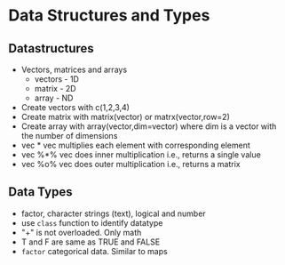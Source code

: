 # Data Structures and Types

## Datastructures
* Vectors, matrices and arrays
	* vectors - 1D
	* matrix - 2D
	* array - ND
* Create vectors with c(1,2,3,4)
* Create matrix with matrix(vector) or matrx(vector,row=2)
* Create array with array(vector,dim=vector) where dim is a vector with the number of dimensions
* vec * vec multiplies each element with corresponding element
* vec %*% vec does inner multiplication i.e., returns a single value
* vec %o% vec does outer multiplication i.e., returns a matrix

## Data Types
* factor, character strings (text), logical and number
* use `class` function to identify datatype
* "+" is not overloaded. Only math
* T and F are same as TRUE and FALSE
* `factor` categorical data. Similar to maps